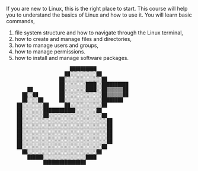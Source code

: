 If you are new to Linux, this is the right place to start. This course will help you to understand the basics of Linux and how to use it. You will learn basic commands,

1. file system structure and how to navigate through the Linux terminal,
2. how to create and manage files and directories,
3. how to manage users and groups,
4. how to manage permissions.
5. how to install and manage software packages.

```plain
                        ██████████            
                      ██░░░░░░░░░░██          
                    ██░░░░░░░░░░░░░░██        
                    ██░░░░░░░░████░░██████████
        ██          ██░░░░░░░░████░░██▒▒▒▒▒▒██
      ██░░██        ██░░░░░░░░░░░░░░██▒▒▒▒▒▒██
      ██░░░░██      ██░░░░░░░░░░░░░░████████  
    ██░░░░░░░░██      ██░░░░░░░░░░░░██        
    ██░░░░░░░░████████████░░░░░░░░██          
    ██░░░░░░░░██░░░░░░░░░░░░░░░░░░░░██        
    ██░░░░░░░░░░░░░░░░░░░░░░░░░░░░░░░░██      
    ██░░░░░░░░░░░░░░░░░░░░░░░░░░░░░░░░██      
    ██░░░░░░░░░░░░░░░░░░░░░░░░░░░░░░░░██      
    ██░░░░░░░░░░░░░░░░░░░░░░░░░░░░░░░░██      
    ██░░░░░░░░░░░░░░░░░░░░░░░░░░░░░░░░██      
    ██░░░░░░░░░░░░░░░░░░░░░░░░░░░░░░██        
      ██░░░░░░░░░░░░░░░░░░░░░░░░░░██          
        ██████░░░░░░░░░░░░░░░░████            
              ████████████████                
```
